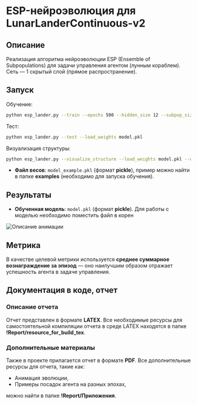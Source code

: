 # ESP-нейроэволюция для LunarLanderContinuous-v2

## Описание

Реализация алгоритма нейроэволюции ESP (Ensemble of Subpopulations) для задачи управления агентом (лунным кораблем). Сеть — 1 скрытый слой (прямое распространение).

## Запуск

Обучение: 
```bash
python esp_lander.py --train --epochs 500 --hidden_size 12 --subpop_size 20
```

Тест: 
```bash
python esp_lander.py --test --load_weights model.pkl
```

Визуализация структуры:
```bash
python esp_lander.py --visualize_structure --load_weights model.pkl --outfile net.png
```
- **Файл весов**: `model_example.pkl` (формат **pickle**), пример можно найти в папке **examples** (необходимо для запуска обучения).

## Результаты

- **Обученная модель**: `model.pkl` (формат **pickle**). Для работы с моделью необходимо поместить файл в корен

![Описание анимации](путь_к_вашему_файлу.gif)

## Метрика

В качестве целевой метрики используется **среднее суммарное вознаграждение за эпизод** — оно наилучшим образом отражает успешность агента в задаче управления.

## Документация в коде, отчет

### Описание отчета

Отчет представлен в формате **LATEX**. Все необходимые ресурсы для самостоятельной компиляции отчета в среде LATEX находятся в папке **!Report/resource_for_build_tex**.

### Дополнительные материалы

Также в проекте прилагается отчет в формате **PDF**. Все дополнительные ресурсы для отчета, такие как:

- Анимация эволюции,
- Примеры посадок агента на разных эпохах,

можно найти в папке **!Report/Приложения**.


